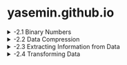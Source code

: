 # yasemin.github.io
<details>
<summary>-2.1 Binary Numbers</summary>
Main idea:
Computers represent all data using the binary system, which only uses 0s and 1s. Each digit’s position represents a power of 2.
  
Example or concept learned:
For instance, the binary number 0101 equals 5 in decimal because it represents 0*8 + 1*4 + 0*2 + 1*1 = 5.

Reflection:
I learned that computers can only process data in binary, which means everything from images to songs is stored using combinations of 0s and 1s. 
This matters because it shows how all digital information is simplified into a universal language.This is fascinating because it shows how complex systems are built on a very simple foundation.

Question:
How do computers convert complex information like colors and sounds into binary so quickly and accurately?
</details>
<details>
<summary>-2.2 Data Compression</summary>
Main idea:
Data compression reduces the size of digital files by removing repetition or unnecessary information so they use less storage and transmit faster.

Example or concept learned:
I learned about Run-Length Encoding (RLE), which shortens repeated bits like 11110000 : (4,1)(4,0). Lossy compression (like JPEG or MP3) removes details humans don’t notice, while lossless compression keeps every bit of original data.

Reflection:
I found it interesting that compression allows faster file sharing but sometimes sacrifices quality. It made me realize how important compression is for things like streaming and texting. I was surprised that lossy compression permanently deletes data, which shows the trade-off between saving space and keeping perfect quality.

Question:
Is there a way to design a compression method that keeps all the data (like lossless) but is as efficient as lossy compression?
</details>

<details>
<summary>-2.3 Extracting Information from Data</summary>
Main idea:
Before data can be used, computers must clean, organize, and validate it to remove errors and inconsistencies. This process is called data cleaning and helps ensure accuracy in analysis.

Example or concept learned:
For example, survey results like “AP CSP,” “ap csp,” and “AP Computer Science Principles” must be cleaned to be treated as the same response.

Reflection:
I realized that data cleaning is one of the most important steps in data science because raw data is often messy or biased. This matters in real life when analyzing surveys, polls, or research results. Without cleaning, we could draw wrong conclusions or make poor decisions based on faulty information.

Question:
Can machine learning algorithms fully clean and organize data automatically, or will humans always be needed for context and judgment?
  
</details>

<details>
<summary>-2.4 Transforming Data</summary>
Main idea:
Transforming data means modifying, combining, or visualizing data to make it more useful and understandable. This often involves programs like Google Sheets or Excel, or even programming tools that help analyze trends.

Example or concept learned:
For instance, spreadsheet functions can calculate averages, and graphs or charts can visualize trends in large datasets for better decision making.

Reflection:
I learned that transforming and visualizing data helps people quickly identify patterns and make data-driven decisions. This is how companies, scientists, and governments use data in the real world. It’s interesting that behind every simple graph or chart, there’s a huge process of organizing and transforming information.

Question:
How do big tech companies handle transforming massive data sets, like millions of users’ search histories, in real time?
  
</details>


